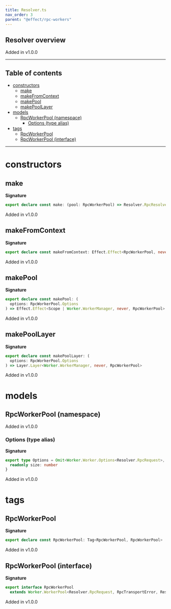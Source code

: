 ```yaml
---
title: Resolver.ts
nav_order: 3
parent: "@effect/rpc-workers"
---
```


## Resolver overview

Added in v1.0.0

---

<h2 class="text-delta">Table of contents</h2>

- [constructors](#constructors)
  - [make](#make)
  - [makeFromContext](#makefromcontext)
  - [makePool](#makepool)
  - [makePoolLayer](#makepoollayer)
- [models](#models)
  - [RpcWorkerPool (namespace)](#rpcworkerpool-namespace)
    - [Options (type alias)](#options-type-alias)
- [tags](#tags)
  - [RpcWorkerPool](#rpcworkerpool)
  - [RpcWorkerPool (interface)](#rpcworkerpool-interface)

---

# constructors

## make

**Signature**

```ts
export declare const make: (pool: RpcWorkerPool) => Resolver.RpcResolver<never>
```

Added in v1.0.0

## makeFromContext

**Signature**

```ts
export declare const makeFromContext: Effect.Effect<RpcWorkerPool, never, Resolver.RpcResolver<never>>
```

Added in v1.0.0

## makePool

**Signature**

```ts
export declare const makePool: (
  options: RpcWorkerPool.Options
) => Effect.Effect<Scope | Worker.WorkerManager, never, RpcWorkerPool>
```

Added in v1.0.0

## makePoolLayer

**Signature**

```ts
export declare const makePoolLayer: (
  options: RpcWorkerPool.Options
) => Layer.Layer<Worker.WorkerManager, never, RpcWorkerPool>
```

Added in v1.0.0

# models

## RpcWorkerPool (namespace)

Added in v1.0.0

### Options (type alias)

**Signature**

```ts
export type Options = Omit<Worker.Worker.Options<Resolver.RpcRequest>, 'transfers' | 'encode' | 'onCreate'> & {
  readonly size: number
}
```

Added in v1.0.0

# tags

## RpcWorkerPool

**Signature**

```ts
export declare const RpcWorkerPool: Tag<RpcWorkerPool, RpcWorkerPool>
```

Added in v1.0.0

## RpcWorkerPool (interface)

**Signature**

```ts
export interface RpcWorkerPool
  extends Worker.WorkerPool<Resolver.RpcRequest, RpcTransportError, Resolver.RpcResponse> {}
```

Added in v1.0.0
